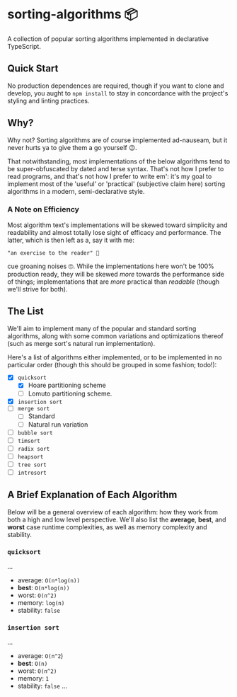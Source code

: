 # sorting-algorithms 📦

A collection of popular sorting algorithms implemented in declarative TypeScript.

## Quick Start

No production dependences are required, though if you want to clone and develop, you aught to `npm install` to stay in concordance with the project's styling and linting practices.

## Why?

Why not? Sorting algorithms are of course implemented ad-nauseam, but it never hurts ya to give them a go yourself 😉.

That notwithstanding, most implementations of the below algorithms tend to be super-obfuscated by dated and terse syntax. That's not how I prefer to read programs, and that's not how I prefer to write em': it's my goal to implement most of the 'useful' or 'practical' (subjective claim here) sorting algorithms in a modern, semi-declarative style.

### A Note on Efficiency

Most algorithm text's implementations will be skewed toward simplicity and readability and almost totally lose sight of efficacy and performance. The latter, which is then left as a, say it with me:

    "an exercise to the reader" 🎉

cue groaning noises 🙄. While the implementations here won't be 100% production ready, they will be skewed _more_ towards the performance side of things; implementations that are _more_ practical than _readable_ (though we'll strive for both).

## The List

We'll aim to implement many of the popular and standard sorting algorithms, along with some common variations and optimizations thereof (such as merge sort's natural run implementation).

Here's a list of algorithms either implemented, or to be implemented in no particular order (though this should be grouped in some fashion; todo!):

-   [x] `quicksort`
    -   [x] Hoare partitioning scheme
    -   [ ] Lomuto partitioning scheme.
-   [x] `insertion sort`
-   [ ] `merge sort`
    -   [ ] Standard
    -   [ ] Natural run variation
-   [ ] `bubble sort`
-   [ ] `timsort`
-   [ ] `radix sort`
-   [ ] `heapsort`
-   [ ] `tree sort`
-   [ ] `introsort`

## A Brief Explanation of Each Algorithm

Below will be a general overview of each algorithm: how they work from both a high and low level perspective. We'll also list the **average**, **best**, and **worst** case runtime complexities, as well as memory complexity and stability.

### `quicksort`
...
-   average: `O(n*log(n))`
-   **best**: `O(n*log(n))`
-   worst: `O(n^2)`
-   memory: `log(n)`
-   stability: `false`

### `insertion sort`
...
-   average: `O(n^2`)
-   **best**: `O(n)`
-   worst: `O(n^2)`
-   memory: `1`
-   stability: `false`
...
